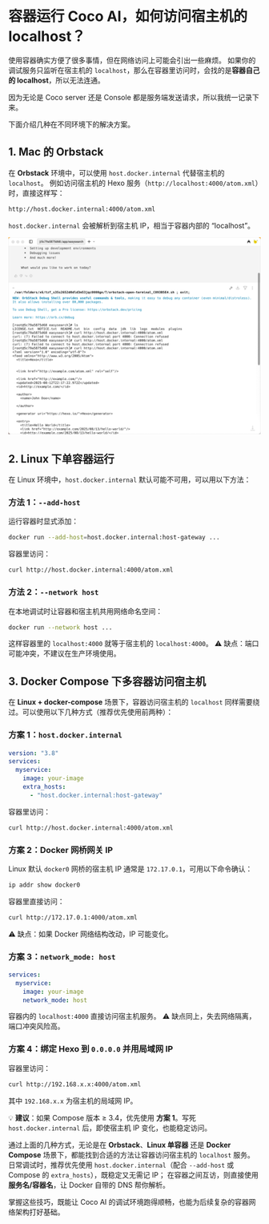 # 容器运行 Coco AI，如何访问宿主机的 localhost？

使用容器确实方便了很多事情，但在网络访问上可能会引出一些麻烦。
如果你的调试服务只监听在宿主机的 `localhost`，那么在容器里访问时，会找的是**容器自己的 localhost**，所以无法连通。

因为无论是 Coco server 还是 Console 都是服务端发送请求，所以我统一记录下来。

下面介绍几种在不同环境下的解决方案。

## 1. Mac 的 Orbstack

在 **Orbstack** 环境中，可以使用 `host.docker.internal` 代替宿主机的 `localhost`。
例如访问宿主机的 Hexo 服务（`http://localhost:4000/atom.xml`）时，直接这样写：

```bash
http://host.docker.internal:4000/atom.xml
```

<!-- more -->

`host.docker.internal` 会被解析到宿主机 IP，相当于容器内部的 “localhost”。

![访问示意图](https://raw.githubusercontent.com/cloudsmithy/picgo-imh/master/cf47a2848159ca48875d50f232716fe2.png)

## 2. Linux 下单容器运行

在 Linux 环境中，`host.docker.internal` 默认可能不可用，可以用以下方法：

### 方法 1：`--add-host`

运行容器时显式添加：

```bash
docker run --add-host=host.docker.internal:host-gateway ...
```

容器里访问：

```bash
curl http://host.docker.internal:4000/atom.xml
```

### 方法 2：`--network host`

在本地调试时让容器和宿主机共用网络命名空间：

```bash
docker run --network host ...
```

这样容器里的 `localhost:4000` 就等于宿主机的 `localhost:4000`。
⚠️ 缺点：端口可能冲突，不建议在生产环境使用。

## 3. Docker Compose 下多容器访问宿主机

在 **Linux + docker-compose** 场景下，容器访问宿主机的 `localhost` 同样需要绕过。可以使用以下几种方式（推荐优先使用前两种）：

### 方案 1：`host.docker.internal`

```yaml
version: "3.8"
services:
  myservice:
    image: your-image
    extra_hosts:
      - "host.docker.internal:host-gateway"
```

容器里访问：

```bash
curl http://host.docker.internal:4000/atom.xml
```

### 方案 2：Docker 网桥网关 IP

Linux 默认 `docker0` 网桥的宿主机 IP 通常是 `172.17.0.1`，可用以下命令确认：

```bash
ip addr show docker0
```

容器里直接访问：

```bash
curl http://172.17.0.1:4000/atom.xml
```

⚠️ 缺点：如果 Docker 网络结构改动，IP 可能变化。

### 方案 3：`network_mode: host`

```yaml
services:
  myservice:
    image: your-image
    network_mode: host
```

容器内的 `localhost:4000` 直接访问宿主机服务。
⚠️ 缺点同上，失去网络隔离，端口冲突风险高。

### 方案 4：绑定 Hexo 到 `0.0.0.0` 并用局域网 IP

容器里访问：

```bash
curl http://192.168.x.x:4000/atom.xml
```

其中 `192.168.x.x` 为宿主机的局域网 IP。

💡 **建议**：如果 Compose 版本 ≥ 3.4，优先使用 **方案 1**。写死 `host.docker.internal` 后，即使宿主机 IP 变化，也能稳定访问。

通过上面的几种方式，无论是在 **Orbstack**、**Linux 单容器** 还是 **Docker Compose** 场景下，都能找到合适的方法让容器访问宿主机的 `localhost` 服务。
日常调试时，推荐优先使用 `host.docker.internal`（配合 `--add-host` 或 Compose 的 `extra_hosts`），既稳定又无需记 IP；
在容器之间互访，则直接使用 **服务名/容器名**，让 Docker 自带的 DNS 帮你解析。

掌握这些技巧，既能让 Coco AI 的调试环境跑得顺畅，也能为后续复杂的容器网络架构打好基础。
